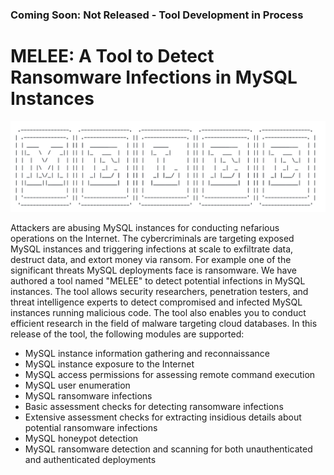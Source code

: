 ### Coming Soon: Not Released - Tool Development in Process ###

# MELEE: A Tool to Detect Ransomware Infections in MySQL Instances


![Screenshot](melee.png)

Attackers are abusing MySQL instances for conducting nefarious operations on the Internet. The cybercriminals are targeting exposed MySQL instances and triggering infections at scale to exfiltrate data, destruct data, and extort money via ransom. For example one of the significant threats MySQL deployments face is ransomware. We have authored a tool named "MELEE" to detect potential infections in MySQL instances. The tool allows security researchers, penetration testers, and threat intelligence experts to detect compromised and infected MySQL instances running malicious code. The tool also enables you to conduct efficient research in the field of malware targeting cloud databases. In this release of the tool, the following modules are supported:

* MySQL instance information gathering and reconnaissance
* MySQL instance exposure to the Internet
* MySQL access permissions for assessing remote command execution
* MySQL user enumeration
* MySQL ransomware infections
* Basic assessment checks for detecting ransomware infections
* Extensive assessment checks for extracting insidious details about potential ransomware infections
* MySQL honeypot detection 
* MySQL ransomware detection and scanning for both unauthenticated and authenticated deployments
